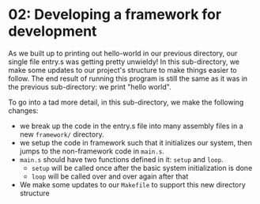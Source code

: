 # 02: Developing a framework for development
As we built up to printing out hello-world in our previous directory, our single file entry.s was getting pretty unwieldy! In this sub-directory, we make some updates to our project's structure to make things easier to follow. The end result of running this program is still the same as it was in the previous sub-directory: we print "hello world".

To go into a tad more detail, in this sub-directory, we make the following changes:
- we break up the code in the entry.s file into many assembly files in a new `framework/` directory.
- we setup the code in framework such that it initializes our system, then jumps to the non-framework code in `main.s`.
- `main.s` should have two functions defined in it: `setup` and `loop`.
    - `setup` will be called once after the basic system initialization is done
    - `loop` will be called over and over again after that
- We make some updates to our `Makefile` to support this new directory structure
